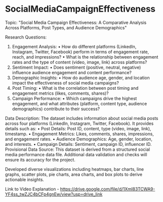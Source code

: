 # SocialMediaCampaignEffectiveness
Topic:
"Social Media Campaign Effectiveness: A Comparative Analysis Across Platforms, Post Types, and Audience Demographics"

Research Questions:
1.	Engagement Analysis:
•	How do different platforms (LinkedIn, Instagram, Twitter, Facebook) perform in terms of engagement rate, reach, and impressions?
•	What is the relationship between engagement rates and the type of content (video, image, link) across platforms?
2.	Sentiment Impact:
•	Does sentiment (positive, neutral, negative) influence audience engagement and content performance?
3.	Demographic Insights:
•	How do audience age, gender, and location impact the effectiveness of social media campaigns?
4.	Post Timing:
•	What is the correlation between post timing and engagement metrics (likes, comments, shares)?
5.	Campaign Performance:
•	Which campaigns drive the highest engagement, and what attributes (platform, content type, audience demographics) contribute to their success?

Data Description:
The dataset includes information about social media posts across four platforms (LinkedIn, Instagram, Twitter, Facebook). It provides details such as:
•	Post Details: Post ID, content, type (video, image, link), timestamp.
•	Engagement Metrics: Likes, comments, shares, impressions, and engagement rates.
•	Audience Demographics: Age, gender, location, and interests.
•	Campaign Details: Sentiment, campaign ID, influencer ID.
Provisional Data Source:
This dataset is derived from a structured social media performance data file. Additional data validation and checks will ensure its accuracy for the project.

Developed diverse visualizations including heatmaps, bar charts, line graphs, scatter plots, pie charts, area charts, and box plots to derive actionable insights.

Link to Video Explanation - https://drive.google.com/file/d/1XmI83TCWA9-YF4ss_twZJC4bCFp4gnEw/view?usp=drive_link
